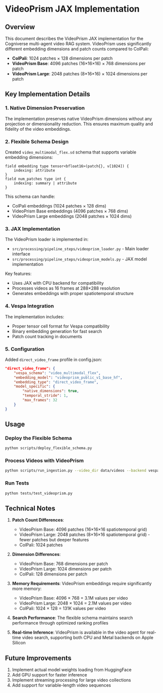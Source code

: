 # VideoPrism JAX Implementation

## Overview

This document describes the VideoPrism JAX implementation for the Cogniverse multi-agent video RAG system. VideoPrism uses significantly different embedding dimensions and patch counts compared to ColPali:

- **ColPali**: 1024 patches × 128 dimensions per patch
- **VideoPrism Base**: 4096 patches (16×16×16) × 768 dimensions per patch  
- **VideoPrism Large**: 2048 patches (8×16×16) × 1024 dimensions per patch

## Key Implementation Details

### 1. Native Dimension Preservation

The implementation preserves native VideoPrism dimensions without any projection or dimensionality reduction. This ensures maximum quality and fidelity of the video embeddings.

### 2. Flexible Schema Design

Created `video_multimodal_flex.sd` schema that supports variable embedding dimensions:

```
field embedding type tensor<bfloat16>(patch{}, v[1024]) {
    indexing: attribute
}
field num_patches type int {
    indexing: summary | attribute
}
```

This schema can handle:
- ColPali embeddings (1024 patches × 128 dims)
- VideoPrism Base embeddings (4096 patches × 768 dims)
- VideoPrism Large embeddings (2048 patches × 1024 dims)

### 3. JAX Implementation

The VideoPrism loader is implemented in:
- `src/processing/pipeline_steps/videoprism_loader.py` - Main loader interface
- `src/processing/pipeline_steps/videoprism_models.py` - JAX model implementation

Key features:
- Uses JAX with CPU backend for compatibility
- Processes videos as 16 frames at 288×288 resolution
- Generates embeddings with proper spatiotemporal structure

### 4. Vespa Integration

The implementation includes:
- Proper tensor cell format for Vespa compatibility
- Binary embedding generation for fast search
- Patch count tracking in documents

### 5. Configuration

Added `direct_video_frame` profile in config.json:

```json
"direct_video_frame": {
    "vespa_schema": "video_multimodal_flex",
    "embedding_model": "videoprism_public_v1_base_hf",
    "embedding_type": "direct_video_frame",
    "model_specific": {
        "native_dimensions": true,
        "temporal_stride": 1,
        "max_frames": 32
    }
}
```

## Usage

### Deploy the Flexible Schema

```bash
python scripts/deploy_flexible_schema.py
```

### Process Videos with VideoPrism

```bash
python scripts/run_ingestion.py --video_dir data/videos --backend vespa --profile direct_video_frame
```

### Run Tests

```bash
python tests/test_videoprism.py
```

## Technical Notes

1. **Patch Count Differences**: 
   - VideoPrism Base: 4096 patches (16×16×16 spatiotemporal grid)
   - VideoPrism Large: 2048 patches (8×16×16 spatiotemporal grid) - fewer patches but deeper features
   - ColPali: 1024 patches
   
2. **Dimension Differences**: 
   - VideoPrism Base: 768 dimensions per patch
   - VideoPrism Large: 1024 dimensions per patch
   - ColPali: 128 dimensions per patch
   
3. **Memory Requirements**: VideoPrism embeddings require significantly more memory:
   - VideoPrism Base: 4096 × 768 = 3.1M values per video
   - VideoPrism Large: 2048 × 1024 = 2.1M values per video
   - ColPali: 1024 × 128 = 131K values per video
   
4. **Search Performance**: The flexible schema maintains search performance through optimized ranking profiles

5. **Real-time Inference**: VideoPrism is available in the video agent for real-time video search, supporting both CPU and Metal backends on Apple Silicon

## Future Improvements

1. Implement actual model weights loading from HuggingFace
2. Add GPU support for faster inference
3. Implement streaming processing for large video collections
4. Add support for variable-length video sequences